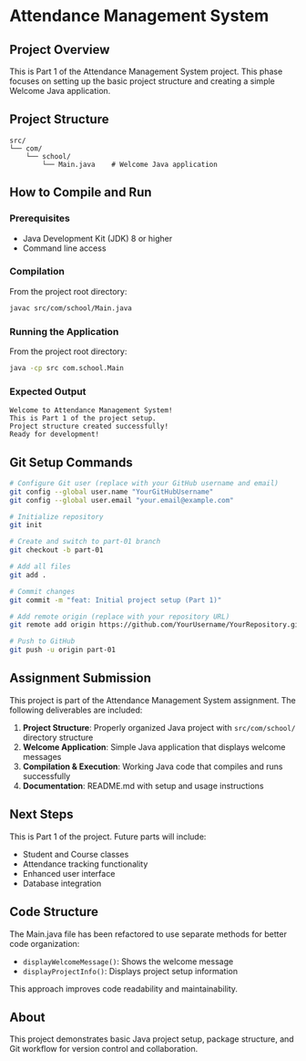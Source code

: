 # Attendance Management System

## Project Overview

This is Part 1 of the Attendance Management System project. This phase focuses on setting up the basic project structure and creating a simple Welcome Java application.

## Project Structure

```
src/
└── com/
    └── school/
        └── Main.java    # Welcome Java application
```

## How to Compile and Run

### Prerequisites
- Java Development Kit (JDK) 8 or higher
- Command line access

### Compilation

From the project root directory:

```bash
javac src/com/school/Main.java
```

### Running the Application

From the project root directory:

```bash
java -cp src com.school.Main
```

### Expected Output

```
Welcome to Attendance Management System!
This is Part 1 of the project setup.
Project structure created successfully!
Ready for development!
```

## Git Setup Commands

```bash
# Configure Git user (replace with your GitHub username and email)
git config --global user.name "YourGitHubUsername"
git config --global user.email "your.email@example.com"

# Initialize repository
git init

# Create and switch to part-01 branch
git checkout -b part-01

# Add all files
git add .

# Commit changes
git commit -m "feat: Initial project setup (Part 1)"

# Add remote origin (replace with your repository URL)
git remote add origin https://github.com/YourUsername/YourRepository.git

# Push to GitHub
git push -u origin part-01
```

## Assignment Submission

This project is part of the Attendance Management System assignment. The following deliverables are included:

1. **Project Structure**: Properly organized Java project with `src/com/school/` directory structure
2. **Welcome Application**: Simple Java application that displays welcome messages
3. **Compilation & Execution**: Working Java code that compiles and runs successfully
4. **Documentation**: README.md with setup and usage instructions

## Next Steps

This is Part 1 of the project. Future parts will include:
- Student and Course classes
- Attendance tracking functionality
- Enhanced user interface
- Database integration

## Code Structure

The Main.java file has been refactored to use separate methods for better code organization:
- `displayWelcomeMessage()`: Shows the welcome message
- `displayProjectInfo()`: Displays project setup information

This approach improves code readability and maintainability.

## About

This project demonstrates basic Java project setup, package structure, and Git workflow for version control and collaboration.